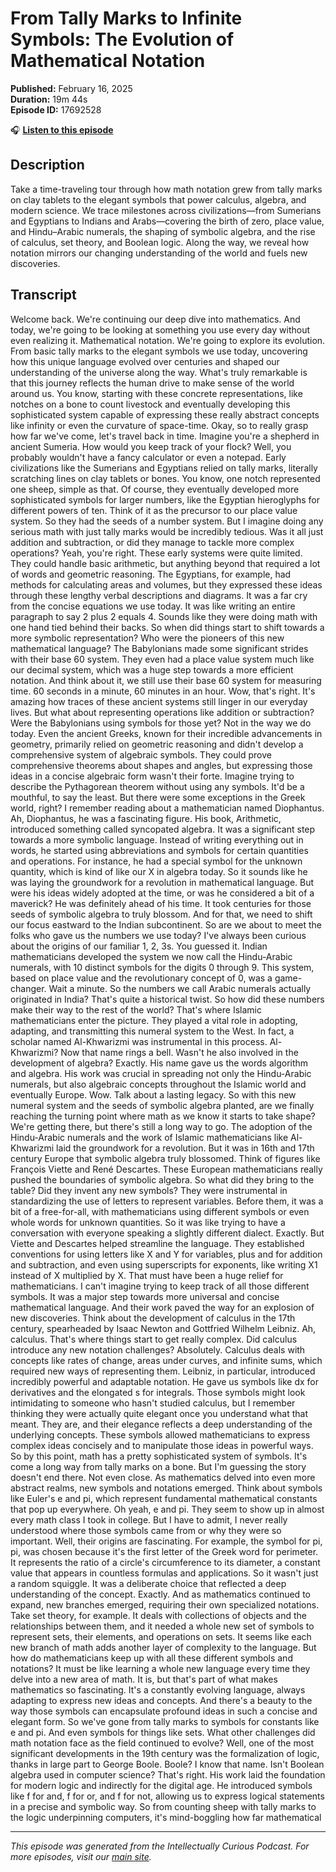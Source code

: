 # From Tally Marks to Infinite Symbols: The Evolution of Mathematical Notation

**Published:** February 16, 2025  
**Duration:** 19m 44s  
**Episode ID:** 17692528

🎧 **[Listen to this episode](https://intellectuallycurious.buzzsprout.com/2529712/episodes/17692528-from-tally-marks-to-infinite-symbols-the-evolution-of-mathematical-notation)**

## Description

Take a time-traveling tour through how math notation grew from tally marks on clay tablets to the elegant symbols that power calculus, algebra, and modern science. We trace milestones across civilizations—from Sumerians and Egyptians to Indians and Arabs—covering the birth of zero, place value, and Hindu–Arabic numerals, the shaping of symbolic algebra, and the rise of calculus, set theory, and Boolean logic. Along the way, we reveal how notation mirrors our changing understanding of the world and fuels new discoveries.

## Transcript

Welcome back. We're continuing our deep dive into mathematics. And today, we're going to be looking at something you use every day without even realizing it. Mathematical notation. We're going to explore its evolution. From basic tally marks to the elegant symbols we use today, uncovering how this unique language evolved over centuries and shaped our understanding of the universe along the way. What's truly remarkable is that this journey reflects the human drive to make sense of the world around us. You know, starting with these concrete representations, like notches on a bone to count livestock and eventually developing this sophisticated system capable of expressing these really abstract concepts like infinity or even the curvature of space-time. Okay, so to really grasp how far we've come, let's travel back in time. Imagine you're a shepherd in ancient Sumeria. How would you keep track of your flock? Well, you probably wouldn't have a fancy calculator or even a notepad. Early civilizations like the Sumerians and Egyptians relied on tally marks, literally scratching lines on clay tablets or bones. You know, one notch represented one sheep, simple as that. Of course, they eventually developed more sophisticated symbols for larger numbers, like the Egyptian hieroglyphs for different powers of ten. Think of it as the precursor to our place value system. So they had the seeds of a number system. But I imagine doing any serious math with just tally marks would be incredibly tedious. Was it all just addition and subtraction, or did they manage to tackle more complex operations? Yeah, you're right. These early systems were quite limited. They could handle basic arithmetic, but anything beyond that required a lot of words and geometric reasoning. The Egyptians, for example, had methods for calculating areas and volumes, but they expressed these ideas through these lengthy verbal descriptions and diagrams. It was a far cry from the concise equations we use today. It was like writing an entire paragraph to say 2 plus 2 equals 4. Sounds like they were doing math with one hand tied behind their backs. So when did things start to shift towards a more symbolic representation? Who were the pioneers of this new mathematical language? The Babylonians made some significant strides with their base 60 system. They even had a place value system much like our decimal system, which was a huge step towards a more efficient notation. And think about it, we still use their base 60 system for measuring time. 60 seconds in a minute, 60 minutes in an hour. Wow, that's right. It's amazing how traces of these ancient systems still linger in our everyday lives. But what about representing operations like addition or subtraction? Were the Babylonians using symbols for those yet? Not in the way we do today. Even the ancient Greeks, known for their incredible advancements in geometry, primarily relied on geometric reasoning and didn't develop a comprehensive system of algebraic symbols. They could prove comprehensive theorems about shapes and angles, but expressing those ideas in a concise algebraic form wasn't their forte. Imagine trying to describe the Pythagorean theorem without using any symbols. It'd be a mouthful, to say the least. But there were some exceptions in the Greek world, right? I remember reading about a mathematician named Diophantus. Ah, Diophantus, he was a fascinating figure. His book, Arithmetic, introduced something called syncopated algebra. It was a significant step towards a more symbolic language. Instead of writing everything out in words, he started using abbreviations and symbols for certain quantities and operations. For instance, he had a special symbol for the unknown quantity, which is kind of like our X in algebra today. So it sounds like he was laying the groundwork for a revolution in mathematical language. But were his ideas widely adopted at the time, or was he considered a bit of a maverick? He was definitely ahead of his time. It took centuries for those seeds of symbolic algebra to truly blossom. And for that, we need to shift our focus eastward to the Indian subcontinent. So are we about to meet the folks who gave us the numbers we use today? I've always been curious about the origins of our familiar 1, 2, 3s. You guessed it. Indian mathematicians developed the system we now call the Hindu-Arabic numerals, with 10 distinct symbols for the digits 0 through 9. This system, based on place value and the revolutionary concept of 0, was a game-changer. Wait a minute. So the numbers we call Arabic numerals actually originated in India? That's quite a historical twist. So how did these numbers make their way to the rest of the world? That's where Islamic mathematicians enter the picture. They played a vital role in adopting, adapting, and transmitting this numeral system to the West. In fact, a scholar named Al-Khwarizmi was instrumental in this process. Al-Khwarizmi? Now that name rings a bell. Wasn't he also involved in the development of algebra? Exactly. His name gave us the words algorithm and algebra. His work was crucial in spreading not only the Hindu-Arabic numerals, but also algebraic concepts throughout the Islamic world and eventually Europe. Wow. Talk about a lasting legacy. So with this new numeral system and the seeds of symbolic algebra planted, are we finally reaching the turning point where math as we know it starts to take shape? We're getting there, but there's still a long way to go. The adoption of the Hindu-Arabic numerals and the work of Islamic mathematicians like Al-Khwarizmi laid the groundwork for a revolution. But it was in 16th and 17th century Europe that symbolic algebra truly blossomed. Think of figures like François Viette and René Descartes. These European mathematicians really pushed the boundaries of symbolic algebra. So what did they bring to the table? Did they invent any new symbols? They were instrumental in standardizing the use of letters to represent variables. Before them, it was a bit of a free-for-all, with mathematicians using different symbols or even whole words for unknown quantities. So it was like trying to have a conversation with everyone speaking a slightly different dialect. Exactly. But Viette and Descartes helped streamline the language. They established conventions for using letters like X and Y for variables, plus and for addition and subtraction, and even using superscripts for exponents, like writing X1 instead of X multiplied by X. That must have been a huge relief for mathematicians. I can't imagine trying to keep track of all those different symbols. It was a major step towards more universal and concise mathematical language. And their work paved the way for an explosion of new discoveries. Think about the development of calculus in the 17th century, spearheaded by Isaac Newton and Gottfried Wilhelm Leibniz. Ah, calculus. That's where things start to get really complex. Did calculus introduce any new notation challenges? Absolutely. Calculus deals with concepts like rates of change, areas under curves, and infinite sums, which required new ways of representing them. Leibniz, in particular, introduced incredibly powerful and adaptable notation. He gave us symbols like dx for derivatives and the elongated s for integrals. Those symbols might look intimidating to someone who hasn't studied calculus, but I remember thinking they were actually quite elegant once you understand what that meant. They are, and their elegance reflects a deep understanding of the underlying concepts. These symbols allowed mathematicians to express complex ideas concisely and to manipulate those ideas in powerful ways. So by this point, math has a pretty sophisticated system of symbols. It's come a long way from tally marks on a bone. But I'm guessing the story doesn't end there. Not even close. As mathematics delved into even more abstract realms, new symbols and notations emerged. Think about symbols like Euler's e and pi, which represent fundamental mathematical constants that pop up everywhere. Oh yeah, e and pi. They seem to show up in almost every math class I took in college. But I have to admit, I never really understood where those symbols came from or why they were so important. Well, their origins are fascinating. For example, the symbol for pi, pi, was chosen because it's the first letter of the Greek word for perimeter. It represents the ratio of a circle's circumference to its diameter, a constant value that appears in countless formulas and applications. So it wasn't just a random squiggle. It was a deliberate choice that reflected a deep understanding of the concept. Exactly. And as mathematics continued to expand, new branches emerged, requiring their own specialized notations. Take set theory, for example. It deals with collections of objects and the relationships between them, and it needed a whole new set of symbols to represent sets, their elements, and operations on sets. It seems like each new branch of math adds another layer of complexity to the language. But how do mathematicians keep up with all these different symbols and notations? It must be like learning a whole new language every time they delve into a new area of math. It is, but that's part of what makes mathematics so fascinating. It's a constantly evolving language, always adapting to express new ideas and concepts. And there's a beauty to the way those symbols can encapsulate profound ideas in such a concise and elegant form. So we've gone from tally marks to symbols for constants like e and pi. And even symbols for things like sets. What other challenges did math notation face as the field continued to evolve? Well, one of the most significant developments in the 19th century was the formalization of logic, thanks in large part to George Boole. Boole? I know that name. Isn't Boolean algebra used in computer science? That's right. His work laid the foundation for modern logic and indirectly for the digital age. He introduced symbols like f for and, f for or, and f for not, allowing us to express logical statements in a precise and symbolic way. So from counting sheep with tally marks to the logic underpinning computers, it's mind-boggling how far mathematical

---
*This episode was generated from the Intellectually Curious Podcast. For more episodes, visit our [main site](https://intellectuallycurious.buzzsprout.com).*
